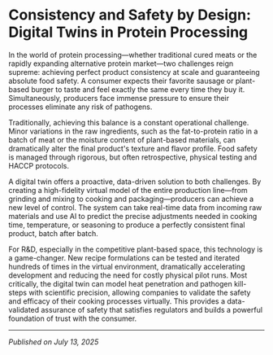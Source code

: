 # Consistency and Safety by Design: Digital Twins in Protein Processing

In the world of protein processing—whether traditional cured meats or the rapidly expanding alternative protein market—two challenges reign supreme: achieving perfect product consistency at scale and guaranteeing absolute food safety. A consumer expects their favorite sausage or plant-based burger to taste and feel exactly the same every time they buy it. Simultaneously, producers face immense pressure to ensure their processes eliminate any risk of pathogens.

Traditionally, achieving this balance is a constant operational challenge. Minor variations in the raw ingredients, such as the fat-to-protein ratio in a batch of meat or the moisture content of plant-based materials, can dramatically alter the final product's texture and flavor profile. Food safety is managed through rigorous, but often retrospective, physical testing and HACCP protocols.

A digital twin offers a proactive, data-driven solution to both challenges. By creating a high-fidelity virtual model of the entire production line—from grinding and mixing to cooking and packaging—producers can achieve a new level of control. The system can take real-time data from incoming raw materials and use AI to predict the precise adjustments needed in cooking time, temperature, or seasoning to produce a perfectly consistent final product, batch after batch.

For R&D, especially in the competitive plant-based space, this technology is a game-changer. New recipe formulations can be tested and iterated hundreds of times in the virtual environment, dramatically accelerating development and reducing the need for costly physical pilot runs. Most critically, the digital twin can model heat penetration and pathogen kill-steps with scientific precision, allowing companies to validate the safety and efficacy of their cooking processes virtually. This provides a data-validated assurance of safety that satisfies regulators and builds a powerful foundation of trust with the consumer.

---
*Published on July 13, 2025*
